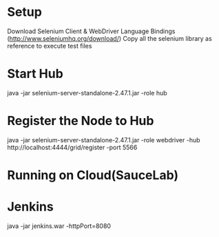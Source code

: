 Setup
=====
Download Selenium Client & WebDriver Language Bindings (http://www.seleniumhq.org/download/)
Copy all the selenium library as reference to execute test files

Start Hub
=========
java -jar selenium-server-standalone-2.47.1.jar -role hub

Register the Node to Hub
=========================
java -jar selenium-server-standalone-2.47.1.jar -role webdriver -hub http://localhost:4444/grid/register -port 5566

Running on Cloud(SauceLab)
==========================

Jenkins
=======
java -jar jenkins.war -httpPort=8080
